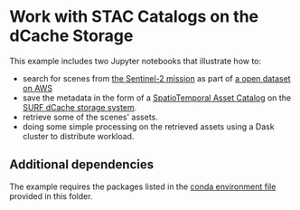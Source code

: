 # Work with STAC Catalogs on the dCache Storage

This example includes two Jupyter notebooks that illustrate how to:
* search for scenes from [the Sentinel-2 mission](https://sentinel.esa.int/web/sentinel/missions/sentinel-2) as part of [a open dataset on AWS](https://registry.opendata.aws/sentinel-2-l2a-cogs/)
* save the metadata in the form of a [SpatioTemporal Asset Catalog](https://stacspec.org) on the [SURF dCache storage system](http://doc.grid.surfsara.nl/en/latest/Pages/Advanced/grid_storage.html).
* retrieve some of the scenes' assets.
* doing some simple processing on the retrieved assets using a Dask cluster to distribute workload.

## Additional dependencies 

The example requires the packages listed in the [conda environment file](./environment.yaml) provided in this folder.  

